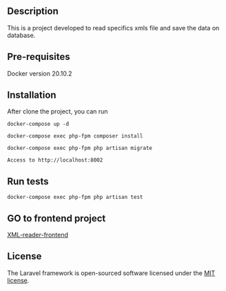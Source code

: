 ## Description

This is a project developed to read specifics xmls file and save the data on database.

## Pre-requisites

Docker version 20.10.2

## Installation

After clone the project, you can run 
```
docker-compose up -d
```

```
docker-compose exec php-fpm composer install
```

```
docker-compose exec php-fpm php artisan migrate
```

```
Access to http://localhost:8002
```

## Run tests

```
docker-compose exec php-fpm php artisan test
```

## GO to frontend project

<a href="https://github.com/fabinhoc/xml-reader-frontend">XML-reader-frontend</a>

## License

The Laravel framework is open-sourced software licensed under the [MIT license](https://opensource.org/licenses/MIT).
